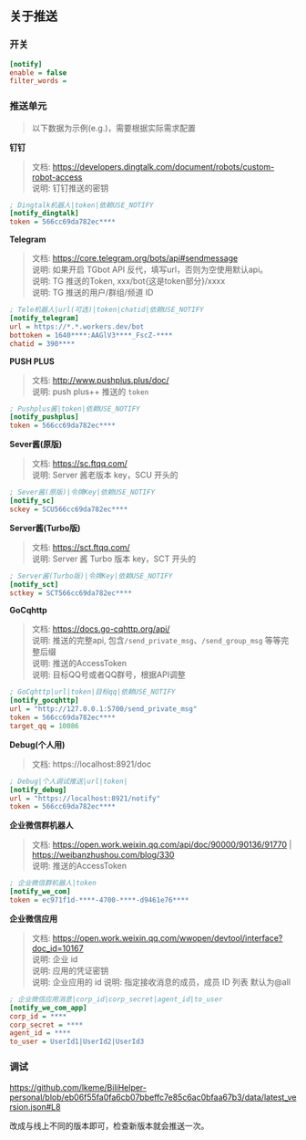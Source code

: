 ## 关于推送

### 开关

```ini
[notify]
enable = false
filter_words =
```

### 推送单元

> 以下数据为示例(e.g.)，需要根据实际需求配置

**钉钉**

> 文档: https://developers.dingtalk.com/document/robots/custom-robot-access  
> 说明: 钉钉推送的密钥

```ini
; Dingtalk机器人|token|依赖USE_NOTIFY
[notify_dingtalk]
token = 566cc69da782ec****
```

**Telegram**

> 文档: https://core.telegram.org/bots/api#sendmessage  
> 说明: 如果开启 TGbot API 反代，填写url，否则为空使用默认api。  
> 说明: TG 推送的Token, xxx/bot{这是token部分}/xxxx  
> 说明: TG 推送的用户/群组/频道 ID

```ini
; Tele机器人|url(可选)|token|chatid|依赖USE_NOTIFY
[notify_telegram]
url = https://*.*.workers.dev/bot
bottoken = 1640****:AAGlV3****_FscZ-****
chatid = 390****
```

**PUSH PLUS**

> 文档: http://www.pushplus.plus/doc/  
> 说明: push plus++ 推送的 `token`

```ini
; Pushplus酱|token|依赖USE_NOTIFY
[notify_pushplus]
token = 566cc69da782ec****
```

**Sever酱(原版)**

> 文档: https://sc.ftqq.com/  
> 说明: Server 酱老版本 key，SCU 开头的

```ini
; Sever酱(原版)|令牌Key|依赖USE_NOTIFY
[notify_sc]
sckey = SCU566cc69da782ec****
```

**Server酱(Turbo版)**

> 文档: https://sct.ftqq.com/  
> 说明: Server 酱 Turbo 版本 key，SCT 开头的

```ini
; Server酱(Turbo版)|令牌Key|依赖USE_NOTIFY
[notify_sct]
sctkey = SCT566cc69da782ec****
```

**GoCqhttp**

> 文档: https://docs.go-cqhttp.org/api/  
> 说明: 推送的完整api, 包含`/send_private_msg`、`/send_group_msg` 等等完整后缀  
> 说明: 推送的AccessToken   
> 说明: 目标QQ号或者QQ群号，根据API调整

```ini
; GoCqhttp|url|token|目标qq|依赖USE_NOTIFY
[notify_gocqhttp]
url = "http://127.0.0.1:5700/send_private_msg"
token = 566cc69da782ec****
target_qq = 10086
```

**Debug(个人用)**

> 文档: https://localhost:8921/doc

```ini
; Debug|个人调试推送|url|token|
[notify_debug]
url = "https://localhost:8921/notify"
token = 566cc69da782ec****
```

**企业微信群机器人**

> 文档: https://open.work.weixin.qq.com/api/doc/90000/90136/91770 | https://weibanzhushou.com/blog/330  
> 说明: 推送的AccessToken

```ini
; 企业微信群机器人|token
[notify_we_com]
token = ec971f1d-****-4700-****-d9461e76****
```

**企业微信应用**

> 文档: https://open.work.weixin.qq.com/wwopen/devtool/interface?doc_id=10167  
> 说明: 企业 id    
> 说明: 应用的凭证密钥  
> 说明: 企业应用的 id
> 说明: 指定接收消息的成员，成员 ID 列表 默认为@all

```ini
; 企业微信应用消息|corp_id|corp_secret|agent_id|to_user
[notify_we_com_app]
corp_id = ****
corp_secret = ****
agent_id = ****
to_user = UserId1|UserId2|UserId3
```

### 调试

https://github.com/lkeme/BiliHelper-personal/blob/eb06f55fa0fa6cb07bbeffc7e85c6ac0bfaa67b3/data/latest_version.json#L8

改成与线上不同的版本即可，检查新版本就会推送一次。  